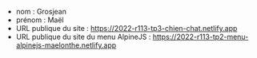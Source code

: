 - nom : Grosjean
- prénom : Maël
- URL publique du site : https://2022-r113-tp3-chien-chat.netlify.app
- URL publique du site du menu AlpineJS : https://2022-r113-tp2-menu-alpinejs-maelonthe.netlify.app
